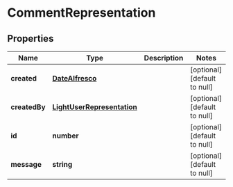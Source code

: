 # CommentRepresentation

## Properties
Name | Type | Description | Notes
------------ | ------------- | ------------- | -------------
**created** | [**DateAlfresco**](DateAlfresco.md) |  | [optional] [default to null]
**createdBy** | [**LightUserRepresentation**](LightUserRepresentation.md) |  | [optional] [default to null]
**id** | **number** |  | [optional] [default to null]
**message** | **string** |  | [optional] [default to null]


